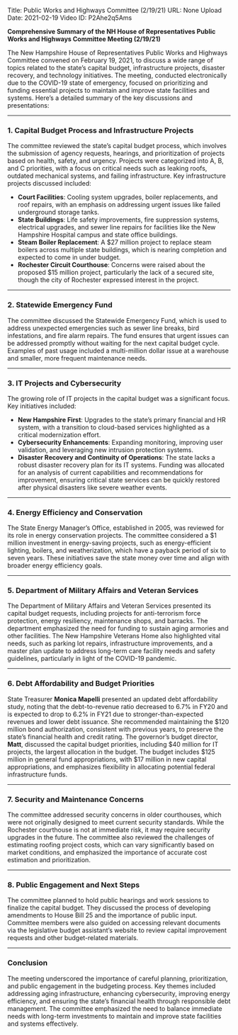 Title: Public Works and Highways Committee (2/19/21)
URL: None
Upload Date: 2021-02-19
Video ID: P2Ahe2q5Ams

**Comprehensive Summary of the NH House of Representatives Public Works and Highways Committee Meeting (2/19/21)**

The New Hampshire House of Representatives Public Works and Highways Committee convened on February 19, 2021, to discuss a wide range of topics related to the state’s capital budget, infrastructure projects, disaster recovery, and technology initiatives. The meeting, conducted electronically due to the COVID-19 state of emergency, focused on prioritizing and funding essential projects to maintain and improve state facilities and systems. Here’s a detailed summary of the key discussions and presentations:

---

### **1. Capital Budget Process and Infrastructure Projects**
The committee reviewed the state’s capital budget process, which involves the submission of agency requests, hearings, and prioritization of projects based on health, safety, and urgency. Projects were categorized into A, B, and C priorities, with a focus on critical needs such as leaking roofs, outdated mechanical systems, and failing infrastructure. Key infrastructure projects discussed included:
- **Court Facilities**: Cooling system upgrades, boiler replacements, and roof repairs, with an emphasis on addressing urgent issues like failed underground storage tanks.
- **State Buildings**: Life safety improvements, fire suppression systems, electrical upgrades, and sewer line repairs for facilities like the New Hampshire Hospital campus and state office buildings.
- **Steam Boiler Replacement**: A $27 million project to replace steam boilers across multiple state buildings, which is nearing completion and expected to come in under budget.
- **Rochester Circuit Courthouse**: Concerns were raised about the proposed $15 million project, particularly the lack of a secured site, though the city of Rochester expressed interest in the project.

---

### **2. Statewide Emergency Fund**
The committee discussed the Statewide Emergency Fund, which is used to address unexpected emergencies such as sewer line breaks, bird infestations, and fire alarm repairs. The fund ensures that urgent issues can be addressed promptly without waiting for the next capital budget cycle. Examples of past usage included a multi-million dollar issue at a warehouse and smaller, more frequent maintenance needs.

---

### **3. IT Projects and Cybersecurity**
The growing role of IT projects in the capital budget was a significant focus. Key initiatives included:
- **New Hampshire First**: Upgrades to the state’s primary financial and HR system, with a transition to cloud-based services highlighted as a critical modernization effort.
- **Cybersecurity Enhancements**: Expanding monitoring, improving user validation, and leveraging new intrusion protection systems.
- **Disaster Recovery and Continuity of Operations**: The state lacks a robust disaster recovery plan for its IT systems. Funding was allocated for an analysis of current capabilities and recommendations for improvement, ensuring critical state services can be quickly restored after physical disasters like severe weather events.

---

### **4. Energy Efficiency and Conservation**
The State Energy Manager’s Office, established in 2005, was reviewed for its role in energy conservation projects. The committee considered a $1 million investment in energy-saving projects, such as energy-efficient lighting, boilers, and weatherization, which have a payback period of six to seven years. These initiatives save the state money over time and align with broader energy efficiency goals.

---

### **5. Department of Military Affairs and Veteran Services**
The Department of Military Affairs and Veteran Services presented its capital budget requests, including projects for anti-terrorism force protection, energy resiliency, maintenance shops, and barracks. The department emphasized the need for funding to sustain aging armories and other facilities. The New Hampshire Veterans Home also highlighted vital needs, such as parking lot repairs, infrastructure improvements, and a master plan update to address long-term care facility needs and safety guidelines, particularly in light of the COVID-19 pandemic.

---

### **6. Debt Affordability and Budget Priorities**
State Treasurer **Monica Mapelli** presented an updated debt affordability study, noting that the debt-to-revenue ratio decreased to 6.7% in FY20 and is expected to drop to 6.2% in FY21 due to stronger-than-expected revenues and lower debt issuance. She recommended maintaining the $120 million bond authorization, consistent with previous years, to preserve the state’s financial health and credit rating. The governor’s budget director, **Matt**, discussed the capital budget priorities, including $40 million for IT projects, the largest allocation in the budget. The budget includes $125 million in general fund appropriations, with $17 million in new capital appropriations, and emphasizes flexibility in allocating potential federal infrastructure funds.

---

### **7. Security and Maintenance Concerns**
The committee addressed security concerns in older courthouses, which were not originally designed to meet current security standards. While the Rochester courthouse is not at immediate risk, it may require security upgrades in the future. The committee also reviewed the challenges of estimating roofing project costs, which can vary significantly based on market conditions, and emphasized the importance of accurate cost estimation and prioritization.

---

### **8. Public Engagement and Next Steps**
The committee planned to hold public hearings and work sessions to finalize the capital budget. They discussed the process of developing amendments to House Bill 25 and the importance of public input. Committee members were also guided on accessing relevant documents via the legislative budget assistant’s website to review capital improvement requests and other budget-related materials.

---

### **Conclusion**
The meeting underscored the importance of careful planning, prioritization, and public engagement in the budgeting process. Key themes included addressing aging infrastructure, enhancing cybersecurity, improving energy efficiency, and ensuring the state’s financial health through responsible debt management. The committee emphasized the need to balance immediate needs with long-term investments to maintain and improve state facilities and systems effectively.